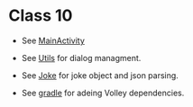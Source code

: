# Class 10

- See [MainActivity](app/src/main/java/com/bentals/class10/MainActivity.java)
- See [Utils](app/src/main/java/com/bentals/class10/Utils.java) for dialog managment.
- See [Joke](app/src/main/java/com/bentals/class10/Joke.java) for joke object and json parsing.

- See [gradle](app/build.gradle) for adeing Volley dependencies. 
